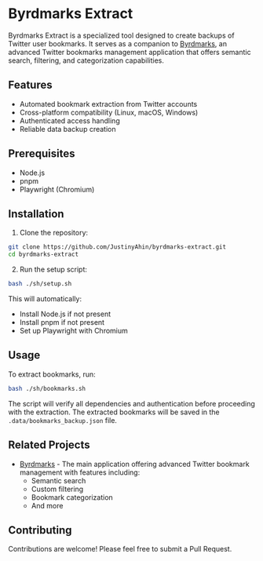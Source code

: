 # Byrdmarks Extract

Byrdmarks Extract is a specialized tool designed to create backups of Twitter user bookmarks. It serves as a companion to [Byrdmarks](https://byrdmarks.com), an advanced Twitter bookmarks management application that offers semantic search, filtering, and categorization capabilities.

## Features

- Automated bookmark extraction from Twitter accounts
- Cross-platform compatibility (Linux, macOS, Windows)
- Authenticated access handling
- Reliable data backup creation

## Prerequisites

- Node.js
- pnpm
- Playwright (Chromium)

## Installation

1. Clone the repository:

```bash
git clone https://github.com/JustinyAhin/byrdmarks-extract.git
cd byrdmarks-extract
```

2. Run the setup script:

```bash
bash ./sh/setup.sh
```

This will automatically:

- Install Node.js if not present
- Install pnpm if not present
- Set up Playwright with Chromium

## Usage

To extract bookmarks, run:

```bash
bash ./sh/bookmarks.sh
```

The script will verify all dependencies and authentication before proceeding with the extraction.
The extracted bookmarks will be saved in the `.data/bookmarks_backup.json` file.

## Related Projects

- [Byrdmarks](https://byrdmarks.com) - The main application offering advanced Twitter bookmark management with features including:
  - Semantic search
  - Custom filtering
  - Bookmark categorization
  - And more

## Contributing

Contributions are welcome! Please feel free to submit a Pull Request.
